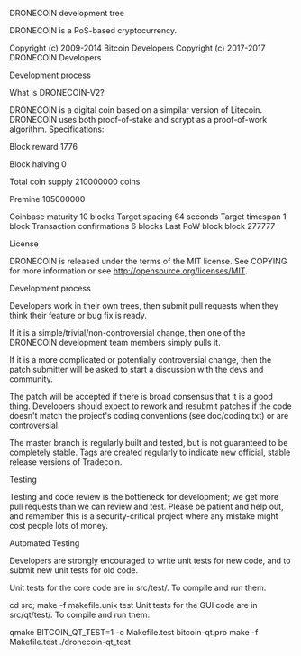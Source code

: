 DRONECOIN development tree

DRONECOIN is a PoS-based cryptocurrency.

Copyright (c) 2009-2014 Bitcoin Developers Copyright (c) 2017-2017 DRONECOIN Developers

Development process

What is DRONECOIN-V2?

DRONECOIN is a digital coin based on a simpilar version of Litecoin. DRONECOIN uses both proof-of-stake and scrypt as a proof-of-work algorithm. Specifications:

Block reward 1776

Block halving 0

Total coin supply 210000000 coins

Premine 105000000

Coinbase maturity 10 blocks Target spacing 64 seconds Target timespan 1 block Transaction confirmations 6 blocks Last PoW block block 277777

License

DRONECOIN is released under the terms of the MIT license. See COPYING for more information or see http://opensource.org/licenses/MIT.

Development process

Developers work in their own trees, then submit pull requests when they think their feature or bug fix is ready.

If it is a simple/trivial/non-controversial change, then one of the DRONECOIN development team members simply pulls it.

If it is a more complicated or potentially controversial change, then the patch submitter will be asked to start a discussion with the devs and community.

The patch will be accepted if there is broad consensus that it is a good thing. Developers should expect to rework and resubmit patches if the code doesn't match the project's coding conventions (see doc/coding.txt) or are controversial.

The master branch is regularly built and tested, but is not guaranteed to be completely stable. Tags are created regularly to indicate new official, stable release versions of Tradecoin.

Testing

Testing and code review is the bottleneck for development; we get more pull requests than we can review and test. Please be patient and help out, and remember this is a security-critical project where any mistake might cost people lots of money.

Automated Testing

Developers are strongly encouraged to write unit tests for new code, and to submit new unit tests for old code.

Unit tests for the core code are in src/test/. To compile and run them:

cd src; make -f makefile.unix test
Unit tests for the GUI code are in src/qt/test/. To compile and run them:

qmake BITCOIN_QT_TEST=1 -o Makefile.test bitcoin-qt.pro
make -f Makefile.test
./dronecoin-qt_test
